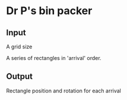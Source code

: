 # Dr P's bin packer

## Input

A grid size

A series of rectangles in 'arrival' order.


## Output

Rectangle position and rotation for each arrival

